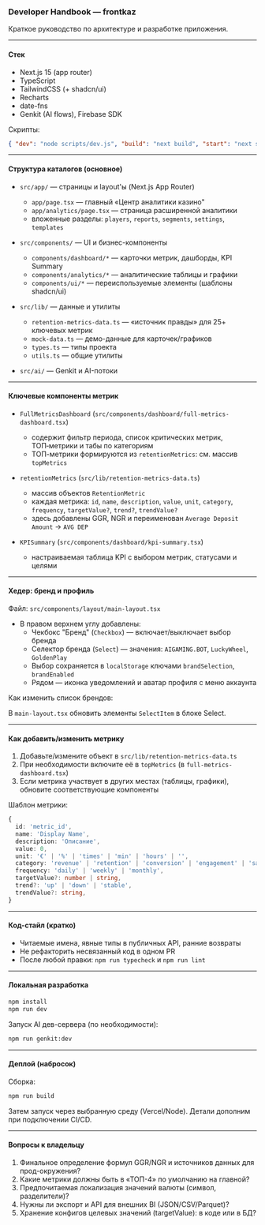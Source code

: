 ### Developer Handbook — frontkaz

Краткое руководство по архитектуре и разработке приложения.

---

#### Стек

- Next.js 15 (app router)
- TypeScript
- TailwindCSS (+ shadcn/ui)
- Recharts
- date-fns
- Genkit (AI flows), Firebase SDK

Скрипты:

```json
{ "dev": "node scripts/dev.js", "build": "next build", "start": "next start", "lint": "next lint", "typecheck": "tsc --noEmit" }
```

---

#### Структура каталогов (основное)

- `src/app/` — страницы и layout'ы (Next.js App Router)
  - `app/page.tsx` — главный «Центр аналитики казино"
  - `app/analytics/page.tsx` — страница расширенной аналитики
  - вложенные разделы: `players`, `reports`, `segments`, `settings`, `templates`

- `src/components/` — UI и бизнес-компоненты
  - `components/dashboard/*` — карточки метрик, дашборды, KPI Summary
  - `components/analytics/*` — аналитические таблицы и графики
  - `components/ui/*` — переиспользуемые элементы (шаблоны shadcn/ui)

- `src/lib/` — данные и утилиты
  - `retention-metrics-data.ts` — «источник правды» для 25+ ключевых метрик
  - `mock-data.ts` — демо-данные для карточек/графиков
  - `types.ts` — типы проекта
  - `utils.ts` — общие утилиты

- `src/ai/` — Genkit и AI-потоки

---

#### Ключевые компоненты метрик

- `FullMetricsDashboard` (`src/components/dashboard/full-metrics-dashboard.tsx`)
  - содержит фильтр периода, список критических метрик, ТОП‑метрики и табы по категориям
  - ТОП-метрики формируются из `retentionMetrics`: см. массив `topMetrics`

- `retentionMetrics` (`src/lib/retention-metrics-data.ts`)
  - массив объектов `RetentionMetric`
  - каждая метрика: `id`, `name`, `description`, `value`, `unit`, `category`, `frequency`, `targetValue?`, `trend?`, `trendValue?`
  - здесь добавлены GGR, NGR и переименован `Average Deposit Amount` -> `AVG DEP`

- `KPISummary` (`src/components/dashboard/kpi-summary.tsx`)
  - настраиваемая таблица KPI с выбором метрик, статусами и целями

---

#### Хедер: бренд и профиль

Файл: `src/components/layout/main-layout.tsx`

- В правом верхнем углу добавлены:
  - Чекбокс "Бренд" (`Checkbox`) — включает/выключает выбор бренда
  - Селектор бренда (`Select`) — значения: `AIGAMING.BOT`, `LuckyWheel`, `GoldenPlay`
  - Выбор сохраняется в `localStorage` ключами `brandSelection`, `brandEnabled`
  - Рядом — иконка уведомлений и аватар профиля с меню аккаунта

Как изменить список брендов:

В `main-layout.tsx` обновить элементы `SelectItem` в блоке Select.

---

#### Как добавить/изменить метрику

1) Добавьте/измените объект в `src/lib/retention-metrics-data.ts`
2) При необходимости включите её в `topMetrics` (в `full-metrics-dashboard.tsx`)
3) Если метрика участвует в других местах (таблицы, графики), обновите соответствующие компоненты

Шаблон метрики:

```ts
{
  id: 'metric_id',
  name: 'Display Name',
  description: 'Описание',
  value: 0,
  unit: '€' | '%' | 'times' | 'min' | 'hours' | '',
  category: 'revenue' | 'retention' | 'conversion' | 'engagement' | 'satisfaction',
  frequency: 'daily' | 'weekly' | 'monthly',
  targetValue?: number | string,
  trend?: 'up' | 'down' | 'stable',
  trendValue?: string,
}
```

---

#### Код-стайл (кратко)

- Читаемые имена, явные типы в публичных API, ранние возвраты
- Не рефакторить несвязанный код в одном PR
- После любой правки: `npm run typecheck` и `npm run lint`

---

#### Локальная разработка

```bash
npm install
npm run dev
```

Запуск AI дев-сервера (по необходимости):

```bash
npm run genkit:dev
```

---

#### Деплой (набросок)

Сборка:

```bash
npm run build
```

Затем запуск через выбранную среду (Vercel/Node). Детали дополним при подключении CI/CD.

---

#### Вопросы к владельцу

1) Финальное определение формул GGR/NGR и источников данных для прод-окружения?
2) Какие метрики должны быть в «ТОП-4» по умолчанию на главной?
3) Предпочитаемая локализация значений валюты (символ, разделители)?
4) Нужны ли экспорт и API для внешних BI (JSON/CSV/Parquet)?
5) Хранение конфигов целевых значений (targetValue): в коде или в БД?



